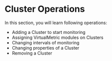 # Cluster Operations

In this section, you will learn following operations:

* Adding a Cluster to start monitoring
* Assigning VirtualMetric modules on Clusters
* Changing intervals of monitoring
* Changing properties of a Cluster
* Removing a Cluster
